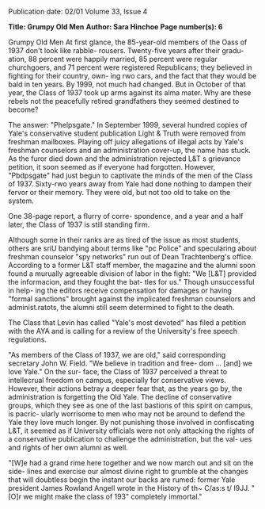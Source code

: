 Publication date: 02/01
Volume 33, Issue 4

**Title: Grumpy Old Men**
**Author: Sara Hinchoe**
**Page number(s): 6**

Grumpy Old Men 
At first glance, the 85-year-old members of 
the Oass of 1937 don't look like rabble-
rousers. Twenty-five years after their gradu-
ation, 88 percent were happily married, 85 
percent were regular churchgoers, and 71 
percent were registered Republicans; they 
believed in fighting for their country, own-
ing rwo cars, and the fact that they would 
be bald in ten years. By 1999, not much 
had changed. But in October of that year, 
the Class of 1937 took up arms against its 
alma mater. Why are these rebels not the 
peacefully retired grandfathers they seemed 
destined to become? 

The 
answer: 
"Phelpsgate." 
In 
September 1999, several hundred copies of 
Yale's conservative student publication 
Light & Truth were removed from freshman 
mailboxes. Playing off juicy allegations of 
illegal acts by Yale's freshman counselors 
and an administration cover-up, the name 
has stuck. As the furor died down and the 
administration rejected L&T s grievance 
petition, it soon seemed as if everyone had 
forgotten. However, "Pbdpsgate" had just 
begun to captivate the minds of the men of 
the Class of 1937. Sixty-rwo years away 
from Yale had done nothing to dampen 
their fervor or their memory. They were 
old, but not too old to take on the system. 

One 38-page report, a flurry of corre-
spondence, and a year and a half later, the 
Class of 1937 is still standing firm. 

Although some in their ranks are as tired of 
the issue as most students, others are sriU 
bandying about terms like "pc Police" and 
specularing about freshman counselor "spy 
networks" run out of Dean Trachtenberg's 
office. According to a former L&T staff 
member, the magazine and the alumni 
soon found a murually agreeable division 
of labor in the fight: "We [L&T] provided 
the informacion, and they fought the bat-
tles for us." Though unsuccessful in help-
ing the editors receive compensation for 
damages or having "formal sanctions" 
brought against the implicated freshman 
counselors and administ.ratots, the alumni 
still seem determined to fight to the death. 

The Class that Levin has called "Yale's most 
devoted" has filed a petition with the AYA 
and is calling for a review of the 
University's free speech regulations. 

"As members of the Class of 1937, we 
are old," said corresponding secretary John 
W. Field. "We believe in tradition and free-
dom ... [and] we love Yale." On the sur-
face, the Class of 1937 perceived a threat to 
intellecrual freedom on campus, especially 
for conservative views. However, their 
actions betray a deeper fear that, as the 
years go by, the administration is forgetting 
the Old Yale. The decline of conservative 
groups, which they see as one of the last 
bastions of this spirit on campus, is pacric-
ularly worrisome to men who may not be 
around to defend the Yale they love much 
longer. By not punishing those involved in 
confiscating L&T, it seemed as if 
University officials were not only attacking 
the rights of a conservative publication to 
challenge the administration, but the val-
ues and rights of her own alumni as well. 

"[W]e had a grand rime here together 
and we now march out and sit on the side-
lines and exercise our almost divine right to 
grumble at the changes that will doubtless 
begin the instant our backs are rumed: 
former Yale president James Rowland 
Angell wrote in the History of th~ C/as:s t/ 
I9JJ. "[O]r we might make the class of 193" 
completely immortal."
